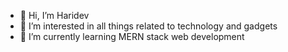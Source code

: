 - 👋 Hi, I’m Haridev
- 👀 I’m interested in all things related to technology and gadgets
- 🌱 I’m currently learning MERN stack web development
<!---
haridev-c/haridev-c is a ✨ special ✨ repository because its `README.md` (this file) appears on your GitHub profile.
You can click the Preview link to take a look at your changes.
--->
